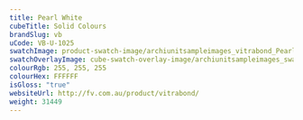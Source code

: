```yaml
---
title: Pearl White
cubeTitle: Solid Colours
brandSlug: vb
uCode: VB-U-1025
swatchImage: product-swatch-image/archiunitsampleimages_vitrabond_Pearl_White.jpg
swatchOverlayImage: cube-swatch-overlay-image/archiunitsampleimages_swatch-overlay_vitrabond.png
colourRgb: 255, 255, 255
colourHex: FFFFFF
isGloss: "true"
websiteUrl: http://fv.com.au/product/vitrabond/
weight: 31449
---
```

